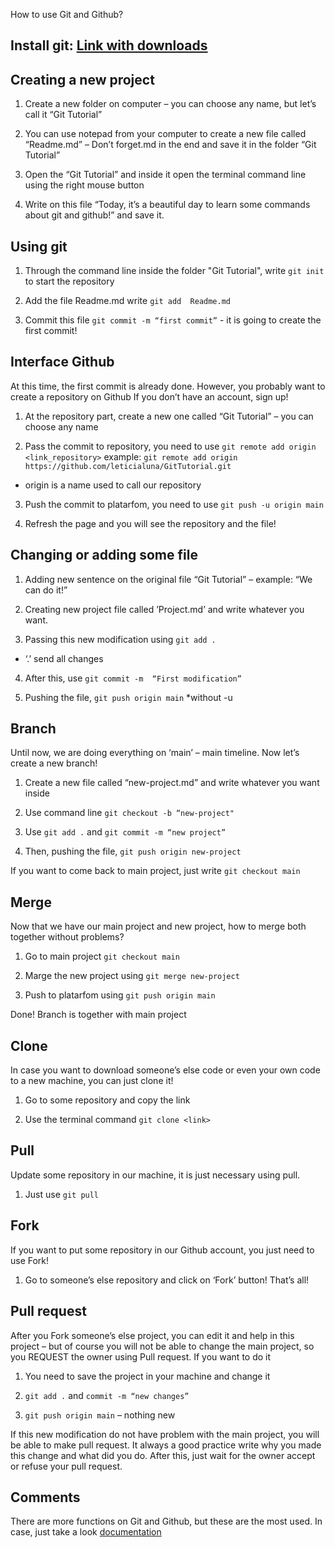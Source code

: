 How to use Git and Github?


## Install git: [Link with downloads](https://git-scm.com/downloads)


## Creating a new project

1) Create a new folder on computer – you can choose any name, but let’s call it “Git Tutorial”

2) You can use notepad from your computer to create a new file called “Readme.md” – Don’t forget.md in the end and save it in the folder “Git Tutorial”

3) Open the “Git Tutorial” and inside it open the terminal command line using the right mouse button

4) Write on this file “Today, it’s a beautiful day to learn some commands about git and github!” and save it.



## Using git

1) Through the command line inside the folder "Git Tutorial", write `git init` to start the repository

2) Add the file Readme.md write `git add  Readme.md` 

3) Commit this file `git commit -m “first commit”` - it is going to create the first commit!



## Interface Github

At this time, the first commit is already done. However, you probably want to create a repository on Github
If you don’t have an account, sign up!

1) At the repository part, create a new one called “Git Tutorial” – you can choose any name

2) Pass the commit to repository, you need to use `git remote add origin <link_repository>`
example: `git remote add origin https://github.com/leticialuna/GitTutorial.git`

* origin is a name used to call our repository

3) Push the commit to platarfom, you need to use `git push -u origin main`

4) Refresh the page and you will see the repository and the file!



## Changing or adding some file

1) Adding new sentence on the original file “Git Tutorial” – example: “We can do it!”

2) Creating new project file called ’Project.md’ and write whatever you want.

3) Passing this new modification using `git add .` 

* ‘.’ send all changes 

4) After this, use `git commit -m  “First modification”`

5) Pushing the file, `git push origin main`
*without -u



## Branch

Until now, we are doing everything on ‘main’ – main timeline. Now let’s create a new branch!


1) Create a new file called “new-project.md” and write whatever you want inside
2) Use command line `git checkout -b “new-project"`

3)  Use `git add .` and `git commit -m “new project”`

4) Then, pushing the file, `git push origin new-project`

If you want to come back to main project, just write `git checkout main`



## Merge

Now that we have our main project and new project, how to merge both together without problems?

1) Go to main project `git checkout main`

2) Marge the new project using `git merge new-project`

3) Push to platarfom using `git push origin main`

Done! Branch is together with main project



## Clone

In case you want to download someone’s else code or even your own code to a new machine, you can just clone it!

1) Go to some repository and copy the link 

2) Use the terminal command `git clone <link>`



## Pull

Update some repository in our machine, it is just necessary using pull.

1) Just use `git pull`



## Fork

If you want to put some repository in our Github account, you just need to use Fork!

1) Go to someone’s else repository and click on ‘Fork’ button! That’s all!



## Pull request

After you Fork someone’s else project, you can edit it and help in this project – but of course you will not be able to change the main project, so you REQUEST the owner using Pull request.
If you want to do it

1) You need to save the project in your machine and change it

2) `git add .` and `commit -m “new changes”`

3) `git push origin main` – nothing new


If this new modification do not have problem with the main project, you will be able to make pull request. It always a good practice write why you made this change and what did you do. 
After this, just wait for the owner accept or refuse your pull request.



## Comments

There are more functions on Git and Github, but these are the most used. 
In case, just take a look [documentation](https://git-scm.com/doc)


